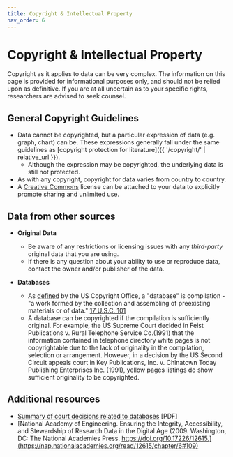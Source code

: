 ```yaml
---
title: Copyright & Intellectual Property
nav_order: 6
---
```


# Copyright & Intellectual Property

Copyright as it applies to data can be very complex. The information on this
 page is provided for informational purposes only, and should not be relied upon
  as definitive. If you are at all uncertain as to your specific rights,
   researchers are advised to seek counsel.

## General Copyright Guidelines

- Data cannot be copyrighted, but a particular expression of data (e.g. graph,
 chart) can be. These expressions generally fall under the same guidelines as
  [copyright protection for literature]({{ '/copyright/' | relative_url }}).
  - Although the expression may be copyrighted, the underlying data is still
   not protected.
- As with any copyright, copyright for data varies from country to country.
- A [Creative Commons](http://creativecommons.org/) license can be attached to
 your data to explicitly promote sharing and unlimited use.

## Data from other sources

- **Original Data**
  - Be aware of any restrictions or licensing issues with any *third-party*
   original data that you are using.
  - If there is any question about your ability to use or reproduce data,
   contact the owner and/or publisher of the data.

- **Databases**
  - As [defined](http://www.copyright.gov/docs/regstat092303.html) by the US
   Copyright Office, a "database" is compilation - "a work formed by the
    collection and assembling of preexisting materials or of data."
     [17 U.S.C. 101](https://www.law.cornell.edu/uscode/text/17/101)
  - A database can be copyrighted if the compilation is sufficiently original.
   For example, the US Supreme Court decided in Feist Publications v. Rural
    Telephone Service Co.(1991) that the information contained in telephone
     directory white pages is not copyrightable due to the lack of originality
      in the compilation, selection or arrangement. However, in a decision by
       the US Second Circuit appeals court in Key Publications, Inc. v.
        Chinatown Today Publishing Enterprises Inc. (1991), yellow pages
         listings do show sufficient originality to be copyrighted.

## Additional resources

- [Summary of court decisions related to databases](http://www.copyright.gov/reports/db4.pdf) \[PDF\]
- [National Academy of Engineering. Ensuring the Integrity, Accessibility, and Stewardship of Research Data in the Digital Age (2009. Washington, DC: The National Academies Press. https://doi.org/10.17226/12615.](https://nap.nationalacademies.org/read/12615/chapter/6#109)
